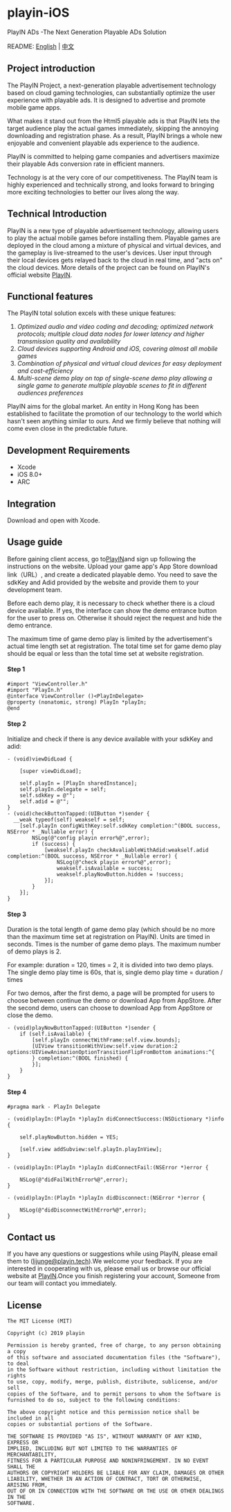 # playin-iOS

PlayIN ADs -The Next Generation Playable ADs Solution

README: [English](https://github.com/playinads/playin-iOS) | [中文](https://github.com/playinads/playin-iOS/blob/master/README_中文.md)


## Project introduction
The PlayIN Project, a next-generation playable advertisement technology based on cloud gaming technologies, can substantially optimize the user experience with playable ads. It is designed to advertise and promote mobile game apps. 

What makes it stand out from the Html5 playable ads is that PlayIN lets the target audience play the actual games immediately, skipping the annoying downloading and registration phase. As a result, PlayIN brings a whole new enjoyable and convenient playable ads experience to the audience. 

PlayIN is committed to helping game companies and advertisers maximize their playable Ads conversion rate in efficient manners.

Technology is at the very core of our competitiveness. The PlayIN team is highly experienced and technically strong, and looks forward to bringing more exciting technologies to better our lives along the way.

## Technical Introduction
PlayIN is a new type of playable advertisement technology, allowing users to play the actual mobile games before installing them. Playable games are deployed in the cloud among a mixture of physical and virtual devices, and the gameplay is live-streamed to the user's devices. User input through their local devices gets relayed back to the cloud in real time, and "acts on" the cloud devices. More details of the project can be found on PlayIN's official website [PlayIN](https://playinads.com).

## Functional features
The PlayIN total solution excels with these unique features:
1. *Optimized audio and video coding and decoding; optimized network protocols; multiple cloud data nodes for lower latency and higher transmission quality and availability*
2. *Cloud devices supporting Android and iOS, covering almost all mobile games*
3. *Combination of physical and virtual cloud devices for easy deployment and cost-efficiency*
4. *Multi-scene demo play on top of single-scene demo play allowing a single game to generate multiple playable scenes to fit in different audiences preferences*

PlayIN aims for the global market. An entity in Hong Kong has been established to facilitate the promotion of our technology to the world which hasn't seen anything similar to ours. And we firmly believe that nothing will come even close in the predictable future.

## Development Requirements

* Xcode
* iOS 8.0+
* ARC

## Integration

Download and open with Xcode.

## Usage guide

Before gaining client access, go to[PlayIN](https://playinads.com)and sign up following the instructions on the website. Upload your game app's App Store download link（URL）, and create a dedicated playable demo. You need to save the sdkKey and Adid provided by the website and provide them to your development team. 

Before each demo play, it is necessary to check whether there is a cloud device available. If yes, the interface can show the demo entrance button for the user to press on. Otherwise it should reject the request and hide the demo entrance. 

The maximum time of game demo play is limited by the advertisement's actual time length set at registration. The total time set for game demo play should be equal or less than the total time set at website registration.

#### Step 1 
```objc
#import "ViewController.h"
#import "PlayIn.h"
@interface ViewController ()<PlayInDelegate>
@property (nonatomic, strong) PlayIn *playIn;
@end
```
#### Step 2 

Initialize and check if there is any device available with your sdkKey and adid:

```objc
- (void)viewDidLoad {
    
    [super viewDidLoad];
    
    self.playIn = [PlayIn sharedInstance];
    self.playIn.delegate = self;
    self.sdkKey = @"";
    self.adid = @"";
}
- (void)checkButtonTapped:(UIButton *)sender {
  __weak typeof(self) weakself = self;
    [self.playIn configWithKey:self.sdkKey completion:^(BOOL success, NSError * _Nullable error) {
        NSLog(@"config playin error%@",error);
        if (success) {
            [weakself.playIn checkAvaliableWithAdid:weakself.adid completion:^(BOOL success, NSError * _Nullable error) {
                NSLog(@"check playin error%@",error);
                weakself.isAvailable = success;
                weakself.playNowButton.hidden = !success;
            }];
        }
    }];
}
```
#### Step 3

Duration is the total length of game demo play (which should be no more than the maximum time set at registration on PlayIN). Units are timed in seconds. Times is the number of game demo plays. The maximum number of demo plays is 2. 

For example: duration = 120, times = 2, it is divided into two demo plays. The single demo play time is 60s, that is, single demo play time = duration / times

For two demos, after the first demo, a page will be prompted for users to choose between continue the demo or download App from AppStore. After the second demo, users can choose to download App from AppStore or close the demo.

```objc
- (void)playNowButtonTapped:(UIButton *)sender {
    if (self.isAvailable) {
        [self.playIn connectWithFrame:self.view.bounds];
        [UIView transitionWithView:self.view duration:2 options:UIViewAnimationOptionTransitionFlipFromBottom animations:^{
        } completion:^(BOOL finished) {
        }];
    }
}
```
#### Step 4

```objc
#pragma mark - PlayIn Delegate

- (void)playIn:(PlayIn *)playIn didConnectSuccess:(NSDictionary *)info {
    
    self.playNowButton.hidden = YES;
    
    [self.view addSubview:self.playIn.playInView];
}

- (void)playIn:(PlayIn *)playIn didConnectFail:(NSError *)error {
    
    NSLog(@"didFailWithError%@",error);
}

- (void)playIn:(PlayIn *)playIn didDisconnect:(NSError *)error {
    
    NSLog(@"didDisconnectWithError%@",error);
}
```
## Contact us

If you have any questions or suggestions while using PlayIN, please email them to (lijunge@playin.tech).We welcome your feedback. If you are interested in cooperating with us, please email us or browse our official website at [PlayIN](https://playinads.com).Once you finish registering your account, Someone from our team will contact you immediately.

## License
```
The MIT License (MIT)

Copyright (c) 2019 playin

Permission is hereby granted, free of charge, to any person obtaining a copy
of this software and associated documentation files (the "Software"), to deal
in the Software without restriction, including without limitation the rights
to use, copy, modify, merge, publish, distribute, sublicense, and/or sell
copies of the Software, and to permit persons to whom the Software is
furnished to do so, subject to the following conditions:

The above copyright notice and this permission notice shall be included in all
copies or substantial portions of the Software.

THE SOFTWARE IS PROVIDED "AS IS", WITHOUT WARRANTY OF ANY KIND, EXPRESS OR
IMPLIED, INCLUDING BUT NOT LIMITED TO THE WARRANTIES OF MERCHANTABILITY,
FITNESS FOR A PARTICULAR PURPOSE AND NONINFRINGEMENT. IN NO EVENT SHALL THE
AUTHORS OR COPYRIGHT HOLDERS BE LIABLE FOR ANY CLAIM, DAMAGES OR OTHER
LIABILITY, WHETHER IN AN ACTION OF CONTRACT, TORT OR OTHERWISE, ARISING FROM,
OUT OF OR IN CONNECTION WITH THE SOFTWARE OR THE USE OR OTHER DEALINGS IN THE
SOFTWARE.
```
